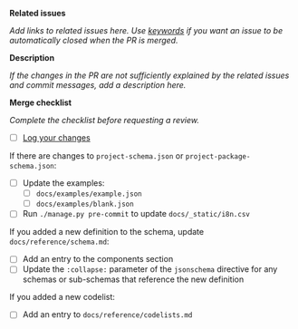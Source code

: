 **Related issues**

*Add links to related issues here. Use [keywords](https://docs.github.com/en/issues/tracking-your-work-with-issues/linking-a-pull-request-to-an-issue#linking-a-pull-request-to-an-issue-using-a-keyword) if you want an issue to be automatically closed when the PR is merged.*

**Description**

*If the changes in the PR are not sufficiently explained by the related issues and commit messages, add a description here.*

**Merge checklist**

*Complete the checklist before requesting a review.*

- [ ] [Log your changes](https://ocds-standard-development-handbook.readthedocs.io/en/latest/standard/contributing.html#logging-changes)

If there are changes to `project-schema.json` or `project-package-schema.json`:

- [ ] Update the examples:
  - [ ] `docs/examples/example.json`
  - [ ] `docs/examples/blank.json`
- [ ] Run `./manage.py pre-commit` to update `docs/_static/i8n.csv`

If you added a new definition to the schema, update `docs/reference/schema.md`:

- [ ] Add an entry to the components section
- [ ] Update the `:collapse:` parameter of the `jsonschema` directive for any schemas or sub-schemas that reference the new definition 

If you added a new codelist:

  - [ ] Add an entry to `docs/reference/codelists.md`